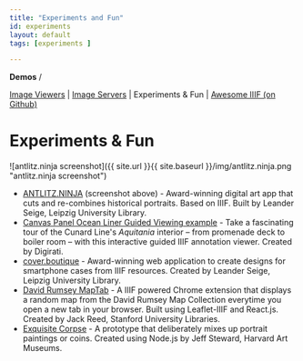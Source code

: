 ```yaml
---
title: "Experiments and Fun"
id: experiments
layout: default
tags: [experiments ]

---
```



**Demos** /

<span style="text-decoration:underline;">Image Viewers</span> | <span style="text-decoration:underline;">Image Servers</span> | Experiments & Fun | <span style="text-decoration:underline;">Awesome IIIF (on Github)</span>


# Experiments & Fun

![antlitz.ninja screenshot]({{ site.url }}{{ site.baseurl }}/img/antlitz.ninja.png "antlitz.ninja screenshot")


*   [ANTLITZ.NINJA](https://antlitz.ninja) (screenshot above) - Award-winning digital art app that cuts and re-combines historical portraits. Based on IIIF. Built by Leander Seige, Leipzig University Library.
*   [Canvas Panel Ocean Liner Guided Viewing example](https://canvas-panel.netlify.app/#/examples/fullpage?manifest=https://stephenwf.github.io/ocean-liners.json) - Take a fascinating tour of the Cunard Line's _Aquitania_ interior – from promenade deck to boiler room – with this interactive guided IIIF annotation viewer. Created by Digirati.
*   [cover.boutique](https://cover.boutique) - Award-winning web application to create designs for smartphone cases from IIIF resources. Created by Leander Seige, Leipzig University Library.
*   [David Rumsey MapTab](https://chrome.google.com/webstore/detail/david-rumsey-map-collecti/fnheacjohhlddiffbmafmpoblbkfgmde?hl=en) - A IIIF powered Chrome extension that displays a random map from the David Rumsey Map Collection everytime you open a new tab in your browser. Built using Leaflet-IIIF and React.js. Created by Jack Reed, Stanford University Libraries.
*   [Exquisite Corpse](https://github.com/harvardartmuseums/exquisite-iiif-demo) - A prototype that deliberately mixes up portrait paintings or coins. Created using Node.js by Jeff Steward, Harvard Art Museums.

